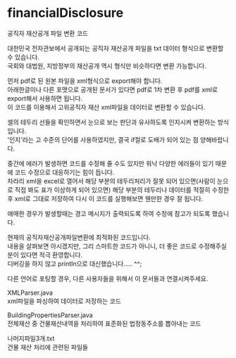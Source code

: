 # financialDisclosure
공직자 재산공개 파일 변환 코드

대한민국 전자관보에서 공개되는 공직자 재산공개 파일을 txt 데이터 형식으로 변환할 수 있습니다.<br/>
국회와 대법원, 지방정부의 재산공개 역시 형식만 비슷하다면 변환 가능합니다.<br/>

먼저 pdf로 된 원본 파일을 xml형식으로 export해야 합니다.<br/>
아래한글이나 다른 포맷으로 공개된 문서가 있다면 pdf로 1차 변환 후 pdf를 xml로 export해서 사용하면 됩니다.   <br/>
이 코드를 이용해서 고위공직자 재산 xml파일을 데이터로 변환할 수 있습니다.<br/>
 
셀의 테두리 선들을 확인하면서 눈으로 보는 판단과 유사하도록 인지시켜 변환하는 방식입니다. <br/>
'인지'라는 고 수준의 단어를 사용하였지만, 결국 if절로 도배가 되어 있는 점 양해바랍니다.

중간에 에러가 발생하면 코드를 수정해 줄 수도 있지만 워낙 다양한 에러들이 있기 때문에 코드 수정으로 대응하기는 힘이 듭니다. <br/>
차라리 xml을 excel로 열어서 해당 부분의 테두리처리가 잘못 되어 있으면(사람이 눈으로 직접 봐도 표가 이상하게 되어 있으면) 해당 부분의 테두리나 데이터를 적절히 수정한 후 xml로 그대로 저장하여 다시 이 코드를 실행해보면 웬만한 경우 잘 됩니다.<br/>

애매한 경우가 발생할때는 경고 메시지가 출력되도록 하여 수정에 참고가 되도록 했습니다.<br/>

현재의 공직자재산공개파일변환에 최적화된 코드입니다. <br/>
내용을 살펴보면 아시겠지만, 그리 스마트한 코드가 아니니, 더 좋은 코드로 수정해주실 분이 있다면 적극 환영합니다.<br/>
디버깅을 하지 않고 println으로 대신했습니다..... ^^; 

다른 언어로 포팅할 경우, 다른 사용자들을 위해서 이 문서들과 연결시켜주세요.<br/>

XMLParser.java <br/>
xml파일을 파싱하여 데이터로 저장하는 코드<br/>

BuildingPropertiesParser.java <br/>
전체재산 중 건물재산내역을 처리하여 표준화된 법정동주소를 뽑아내는 코드<br/>

나머지파일3개.txt <br/>
건물 재산 처리에 관련된 파일들<br/>
